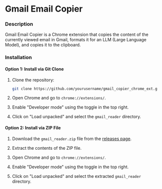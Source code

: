 # Gmail Email Copier

### Description
Gmail Email Copier is a Chrome extension that copies the content of the currently viewed email in Gmail, formats it for an LLM (Large Language Model), and copies it to the clipboard.

### Installation

#### Option 1: Install via Git Clone

1. Clone the repository:
    ```sh
    git clone https://github.com/yourusername/gmail_copier_chrome_ext.git
    ```

2. Open Chrome and go to `chrome://extensions/`.

3. Enable "Developer mode" using the toggle in the top right.

4. Click on "Load unpacked" and select the `gmail_reader` directory.

#### Option 2: Install via ZIP File

1. Download the `gmail_reader.zip` file from the [releases page](https://github.com/yourusername/gmail_copier_chrome_ext/releases).

2. Extract the contents of the ZIP file.

3. Open Chrome and go to `chrome://extensions/`.

4. Enable "Developer mode" using the toggle in the top right.

5. Click on "Load unpacked" and select the extracted `gmail_reader` directory.



